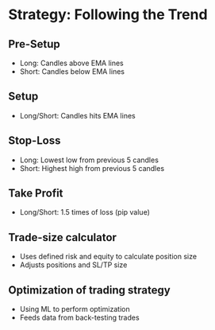 <H1>Strategy: Following the Trend</H1>
    <body>
        <H2>Pre-Setup</H2>
            <ul>
                <li>Long: Candles above EMA lines</li>
                <li>Short: Candles below EMA lines</li>
            </ul>
        <H2>Setup</H2>
            <ul>
                <li>Long/Short: Candles hits EMA lines</li>
            </ul>
        <H2>Stop-Loss</H2>
            <ul>
                <li>Long: Lowest low from previous 5 candles</li>
                <li>Short: Highest high from previous 5 candles</li>
            </ul>
        <H2>Take Profit</H2>
            <ul>
                <li>Long/Short: 1.5 times of loss (pip value)</li>
            </ul>
        <H2>Trade-size calculator</H2>
            <ul>
                <li>Uses defined risk and equity to calculate position size</li>
                <li>Adjusts positions and SL/TP size</li>
            </ul>
        <H2>Optimization of trading strategy</H2>
            <ul>
                <li>Using ML to perform optimization</li>
                <li>Feeds data from back-testing trades</li>
            </ul>